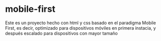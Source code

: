 # mobile-first
Este es un proyecto hecho con html y css basado en el paradigma Mobile First, es decir, optimizado para dispositivos móviles en primera instacia, y después escalado para dispositivos con mayor tamaño
